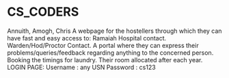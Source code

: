 # CS_CODERS
Annuith, Amogh, Chris
 A webpage for the hostellers through which they can have fast and easy access to: Ramaiah Hospital contact. 
Warden/Hod/Proctor Contact. 
A portal where they can express their problems/queries/feedback regarding anything to the concerned person. Booking the timings for laundry. 
Their room allocated after each year. 
LOGIN PAGE: Username : any USN Password : cs123
